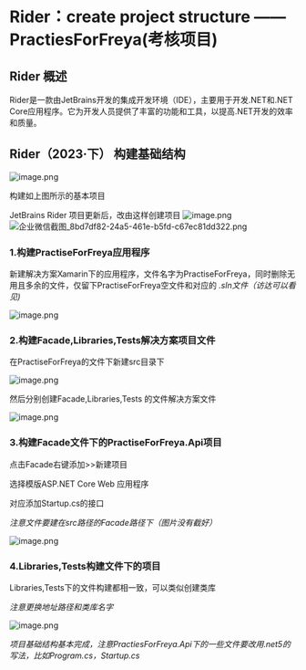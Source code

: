 # Rider：create project structure ——PractiesForFreya(考核项目)

## Rider 概述

Rider是一款由JetBrains开发的集成开发环境（IDE），主要用于开发.NET和.NET Core应用程序。它为开发人员提供了丰富的功能和工具，以提高.NET开发的效率和质量。

## Rider（2023·下） 构建基础结构 

![image.png](https://upload-images.jianshu.io/upload_images/29476859-07ccd9de8f1cf828.png?imageMogr2/auto-orient/strip%7CimageView2/2/w/1240)

构建如上图所示的基本项目

JetBrains Rider 项目更新后，改由这样创建项目
![image.png](https://upload-images.jianshu.io/upload_images/29476859-699317aa63585fa6.png?imageMogr2/auto-orient/strip%7CimageView2/2/w/1240)
![企业微信截图_8bd7df82-24a5-461e-b5fd-c67ec81dd322.png](https://upload-images.jianshu.io/upload_images/29476859-a66218f8d3acf48f.png?imageMogr2/auto-orient/strip%7CimageView2/2/w/1240)

### 1.构建PractiseForFreya应用程序

新建解决方案Xamarin下的应用程序，文件名字为PractiseForFreya，同时删除无用且多余的文件，仅留下PractiseForFreya空文件和对应的 *.sln文件（访达可以看见)*

![image.png](https://upload-images.jianshu.io/upload_images/29476859-f376d6c4c3f07e86.png?imageMogr2/auto-orient/strip%7CimageView2/2/w/1240)

### 2.构建Facade,Libraries,Tests解决方案项目文件

在PractiseForFreya的文件下新建src目录下

![image.png](https://upload-images.jianshu.io/upload_images/29476859-130b597974099428.png?imageMogr2/auto-orient/strip%7CimageView2/2/w/1240)

然后分别创建Facade,Libraries,Tests 的文件解决方案文件

![image.png](https://upload-images.jianshu.io/upload_images/29476859-4a258459d9402185.png?imageMogr2/auto-orient/strip%7CimageView2/2/w/1240)

### 3.构建Facade文件下的PractiseForFreya.Api项目

点击Facade右键添加>>新建项目

选择模版ASP.NET Core Web 应用程序

对应添加Startup.cs的接口

*注意文件要建在src路径的Facade路径下（图片没有截好）*

![image.png](https://upload-images.jianshu.io/upload_images/29476859-ea0db3aba12b7d8a.png?imageMogr2/auto-orient/strip%7CimageView2/2/w/1240)

### 4.Libraries,Tests构建文件下的项目

Libraries,Tests下的文件构建都相一致，可以类似创建类库

*注意更换地址路径和类库名字*

![image.png](https://upload-images.jianshu.io/upload_images/29476859-3516a38ee4b4375d.png?imageMogr2/auto-orient/strip%7CimageView2/2/w/1240)

_项目基础结构基本完成，注意PractiesForFreya.Api下的一些文件要改用.net5的写法，比如Program.cs，Startup.cs_
